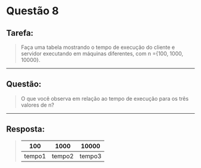 # **Questão 8**

## **Tarefa**:
> Faça uma tabela mostrando o tempo de execução do cliente e servidor executando em máquinas diferentes, com n ={100, 1000, 10000}.
---
## **Questão**:
> O que você observa em relação ao tempo de execução para os três valores de n?
---
## **Resposta**:

>| 100 | 1000 | 10000
>| ----------- | ----------- | -----------
>| tempo1 | tempo2 | tempo3